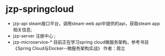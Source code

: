 # jzp-springcloud
* jzp-api steam接口平台，调用steam web api中提供的api，获取steam app相关信息;
* jzp-server 注册中心 ;
* jzp-microservice-* 目前正在学习spring cloud微服务架构，参考书目《Spring Cloud与Docker--微服务架构实战》 作者：周立
